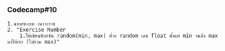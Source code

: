 ### Codecamp#10
    1.นายสหภาพ เนาวะราช
    2. "Exercise Number
        1.ให้เขียนฟังก์ชัน random(min, max) ที่จะ random เลข float ตั้งแต่ min จนถึง max มาให้เรา (ไม่รวม max)"